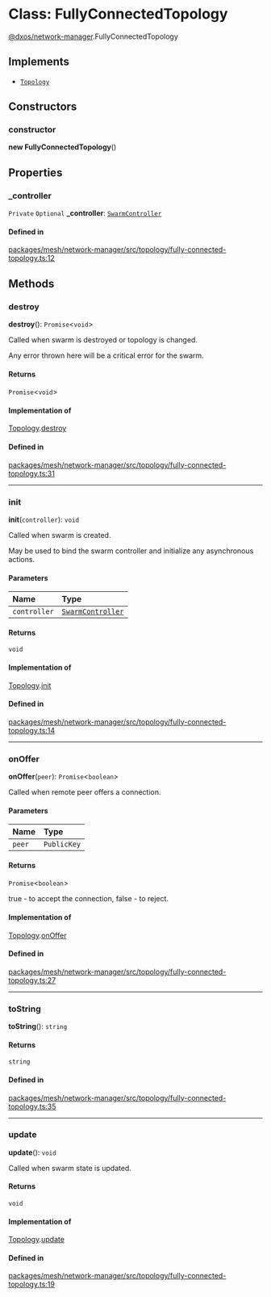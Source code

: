 # Class: FullyConnectedTopology

[@dxos/network-manager](../modules/dxos_network_manager.md).FullyConnectedTopology

## Implements

- [`Topology`](../interfaces/dxos_network_manager.Topology.md)

## Constructors

### constructor

**new FullyConnectedTopology**()

## Properties

### \_controller

 `Private` `Optional` **\_controller**: [`SwarmController`](../interfaces/dxos_network_manager.SwarmController.md)

#### Defined in

[packages/mesh/network-manager/src/topology/fully-connected-topology.ts:12](https://github.com/dxos/dxos/blob/db8188dae/packages/mesh/network-manager/src/topology/fully-connected-topology.ts#L12)

## Methods

### destroy

**destroy**(): `Promise`<`void`\>

Called when swarm is destroyed or topology is changed.

Any error thrown here will be a critical error for the swarm.

#### Returns

`Promise`<`void`\>

#### Implementation of

[Topology](../interfaces/dxos_network_manager.Topology.md).[destroy](../interfaces/dxos_network_manager.Topology.md#destroy)

#### Defined in

[packages/mesh/network-manager/src/topology/fully-connected-topology.ts:31](https://github.com/dxos/dxos/blob/db8188dae/packages/mesh/network-manager/src/topology/fully-connected-topology.ts#L31)

___

### init

**init**(`controller`): `void`

Called when swarm is created.

May be used to bind the swarm controller and initialize any asynchronous actions.

#### Parameters

| Name | Type |
| :------ | :------ |
| `controller` | [`SwarmController`](../interfaces/dxos_network_manager.SwarmController.md) |

#### Returns

`void`

#### Implementation of

[Topology](../interfaces/dxos_network_manager.Topology.md).[init](../interfaces/dxos_network_manager.Topology.md#init)

#### Defined in

[packages/mesh/network-manager/src/topology/fully-connected-topology.ts:14](https://github.com/dxos/dxos/blob/db8188dae/packages/mesh/network-manager/src/topology/fully-connected-topology.ts#L14)

___

### onOffer

**onOffer**(`peer`): `Promise`<`boolean`\>

Called when remote peer offers a connection.

#### Parameters

| Name | Type |
| :------ | :------ |
| `peer` | `PublicKey` |

#### Returns

`Promise`<`boolean`\>

true - to accept the connection, false - to reject.

#### Implementation of

[Topology](../interfaces/dxos_network_manager.Topology.md).[onOffer](../interfaces/dxos_network_manager.Topology.md#onoffer)

#### Defined in

[packages/mesh/network-manager/src/topology/fully-connected-topology.ts:27](https://github.com/dxos/dxos/blob/db8188dae/packages/mesh/network-manager/src/topology/fully-connected-topology.ts#L27)

___

### toString

**toString**(): `string`

#### Returns

`string`

#### Defined in

[packages/mesh/network-manager/src/topology/fully-connected-topology.ts:35](https://github.com/dxos/dxos/blob/db8188dae/packages/mesh/network-manager/src/topology/fully-connected-topology.ts#L35)

___

### update

**update**(): `void`

Called when swarm state is updated.

#### Returns

`void`

#### Implementation of

[Topology](../interfaces/dxos_network_manager.Topology.md).[update](../interfaces/dxos_network_manager.Topology.md#update)

#### Defined in

[packages/mesh/network-manager/src/topology/fully-connected-topology.ts:19](https://github.com/dxos/dxos/blob/db8188dae/packages/mesh/network-manager/src/topology/fully-connected-topology.ts#L19)
